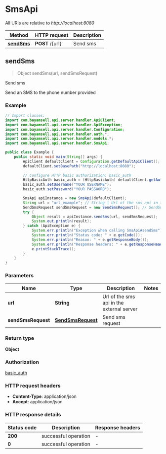 # SmsApi

All URIs are relative to *http://localhost:8080*

Method | HTTP request | Description
------------- | ------------- | -------------
[**sendSms**](SmsApi.md#sendSms) | **POST** /{url} | Send sms



## sendSms

> Object sendSms(url, sendSmsRequest)

Send sms

Send an SMS to the phone number provided

### Example

```java
// Import classes:
import com.bayamsell.api.server.handler.ApiClient;
import com.bayamsell.api.server.handler.ApiException;
import com.bayamsell.api.server.handler.Configuration;
import com.bayamsell.api.server.handler.auth.*;
import com.bayamsell.api.server.handler.models.*;
import com.bayamsell.api.server.handler.SmsApi;

public class Example {
    public static void main(String[] args) {
        ApiClient defaultClient = Configuration.getDefaultApiClient();
        defaultClient.setBasePath("http://localhost:8080");
        
        // Configure HTTP basic authorization: basic_auth
        HttpBasicAuth basic_auth = (HttpBasicAuth) defaultClient.getAuthentication("basic_auth");
        basic_auth.setUsername("YOUR USERNAME");
        basic_auth.setPassword("YOUR PASSWORD");

        SmsApi apiInstance = new SmsApi(defaultClient);
        String url = "url_example"; // String | Url of the sms api in the external server
        SendSmsRequest sendSmsRequest = new SendSmsRequest(); // SendSmsRequest | Send sms request
        try {
            Object result = apiInstance.sendSms(url, sendSmsRequest);
            System.out.println(result);
        } catch (ApiException e) {
            System.err.println("Exception when calling SmsApi#sendSms");
            System.err.println("Status code: " + e.getCode());
            System.err.println("Reason: " + e.getResponseBody());
            System.err.println("Response headers: " + e.getResponseHeaders());
            e.printStackTrace();
        }
    }
}
```

### Parameters


Name | Type | Description  | Notes
------------- | ------------- | ------------- | -------------
 **url** | **String**| Url of the sms api in the external server |
 **sendSmsRequest** | [**SendSmsRequest**](SendSmsRequest.md)| Send sms request |

### Return type

**Object**

### Authorization

[basic_auth](../README.md#basic_auth)

### HTTP request headers

- **Content-Type**: application/json
- **Accept**: application/json

### HTTP response details
| Status code | Description | Response headers |
|-------------|-------------|------------------|
| **200** | successful operation |  -  |
| **0** | successful operation |  -  |

